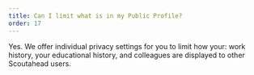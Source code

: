 ```yaml
---
title: Can I limit what is in my Public Profile?
order: 17
---
```



Yes. We offer individual privacy settings for you to limit how your: work history, your educational history, and colleagues are displayed to other Scoutahead users.
